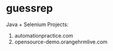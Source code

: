 # guessrep
Java + Selenium
Projects:
1) automationpractice.com
2) opensource-demo.orangehrmlive.com
